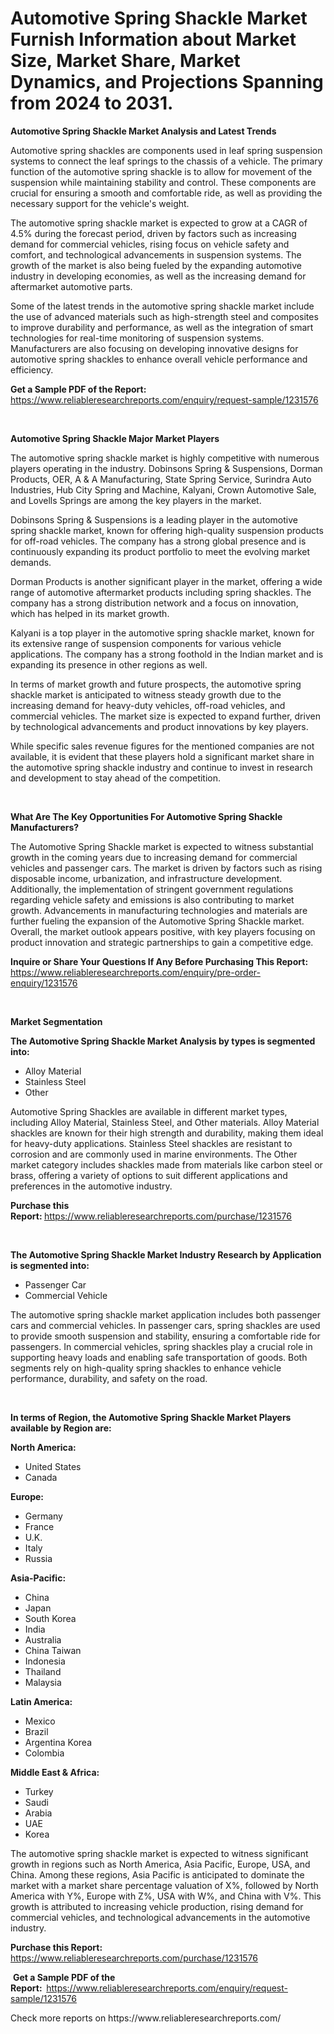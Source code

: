 <p><h1>Automotive Spring Shackle Market Furnish Information about Market Size, Market Share, Market Dynamics, and Projections Spanning from 2024 to 2031.</h1></p><p><strong>Automotive Spring Shackle Market Analysis and Latest Trends</strong></p>
<p><p>Automotive spring shackles are components used in leaf spring suspension systems to connect the leaf springs to the chassis of a vehicle. The primary function of the automotive spring shackle is to allow for movement of the suspension while maintaining stability and control. These components are crucial for ensuring a smooth and comfortable ride, as well as providing the necessary support for the vehicle's weight.</p><p>The automotive spring shackle market is expected to grow at a CAGR of 4.5% during the forecast period, driven by factors such as increasing demand for commercial vehicles, rising focus on vehicle safety and comfort, and technological advancements in suspension systems. The growth of the market is also being fueled by the expanding automotive industry in developing economies, as well as the increasing demand for aftermarket automotive parts.</p><p>Some of the latest trends in the automotive spring shackle market include the use of advanced materials such as high-strength steel and composites to improve durability and performance, as well as the integration of smart technologies for real-time monitoring of suspension systems. Manufacturers are also focusing on developing innovative designs for automotive spring shackles to enhance overall vehicle performance and efficiency.</p></p>
<p><strong>Get a Sample PDF of the Report:&nbsp;</strong> <a href="https://www.reliableresearchreports.com/enquiry/request-sample/1231576">https://www.reliableresearchreports.com/enquiry/request-sample/1231576</a></p>
<p>&nbsp;</p>
<p><strong>Automotive Spring Shackle Major Market Players</strong></p>
<p><p>The automotive spring shackle market is highly competitive with numerous players operating in the industry. Dobinsons Spring & Suspensions, Dorman Products, OER, A & A Manufacturing, State Spring Service, Surindra Auto Industries, Hub City Spring and Machine, Kalyani, Crown Automotive Sale, and Lovells Springs are among the key players in the market.</p><p>Dobinsons Spring & Suspensions is a leading player in the automotive spring shackle market, known for offering high-quality suspension products for off-road vehicles. The company has a strong global presence and is continuously expanding its product portfolio to meet the evolving market demands.</p><p>Dorman Products is another significant player in the market, offering a wide range of automotive aftermarket products including spring shackles. The company has a strong distribution network and a focus on innovation, which has helped in its market growth.</p><p>Kalyani is a top player in the automotive spring shackle market, known for its extensive range of suspension components for various vehicle applications. The company has a strong foothold in the Indian market and is expanding its presence in other regions as well.</p><p>In terms of market growth and future prospects, the automotive spring shackle market is anticipated to witness steady growth due to the increasing demand for heavy-duty vehicles, off-road vehicles, and commercial vehicles. The market size is expected to expand further, driven by technological advancements and product innovations by key players.</p><p>While specific sales revenue figures for the mentioned companies are not available, it is evident that these players hold a significant market share in the automotive spring shackle industry and continue to invest in research and development to stay ahead of the competition.</p></p>
<p>&nbsp;</p>
<p><strong>What Are The Key Opportunities For Automotive Spring Shackle Manufacturers?</strong></p>
<p><p>The Automotive Spring Shackle market is expected to witness substantial growth in the coming years due to increasing demand for commercial vehicles and passenger cars. The market is driven by factors such as rising disposable income, urbanization, and infrastructure development. Additionally, the implementation of stringent government regulations regarding vehicle safety and emissions is also contributing to market growth. Advancements in manufacturing technologies and materials are further fueling the expansion of the Automotive Spring Shackle market. Overall, the market outlook appears positive, with key players focusing on product innovation and strategic partnerships to gain a competitive edge.</p></p>
<p><strong>Inquire or Share Your Questions If Any Before Purchasing This Report:</strong> <a href="https://www.reliableresearchreports.com/enquiry/pre-order-enquiry/1231576">https://www.reliableresearchreports.com/enquiry/pre-order-enquiry/1231576</a></p>
<p>&nbsp;</p>
<p><strong>Market Segmentation</strong></p>
<p><strong>The Automotive Spring Shackle Market Analysis by types is segmented into:</strong></p>
<p><ul><li>Alloy Material</li><li>Stainless Steel</li><li>Other</li></ul></p>
<p><p>Automotive Spring Shackles are available in different market types, including Alloy Material, Stainless Steel, and Other materials. Alloy Material shackles are known for their high strength and durability, making them ideal for heavy-duty applications. Stainless Steel shackles are resistant to corrosion and are commonly used in marine environments. The Other market category includes shackles made from materials like carbon steel or brass, offering a variety of options to suit different applications and preferences in the automotive industry.</p></p>
<p><strong>Purchase this Report:&nbsp;</strong><a href="https://www.reliableresearchreports.com/purchase/1231576">https://www.reliableresearchreports.com/purchase/1231576</a></p>
<p>&nbsp;</p>
<p><strong>The Automotive Spring Shackle Market Industry Research by Application is segmented into:</strong></p>
<p><ul><li>Passenger Car</li><li>Commercial Vehicle</li></ul></p>
<p><p>The automotive spring shackle market application includes both passenger cars and commercial vehicles. In passenger cars, spring shackles are used to provide smooth suspension and stability, ensuring a comfortable ride for passengers. In commercial vehicles, spring shackles play a crucial role in supporting heavy loads and enabling safe transportation of goods. Both segments rely on high-quality spring shackles to enhance vehicle performance, durability, and safety on the road.</p></p>
<p>&nbsp;</p>
<p><strong>In terms of Region, the Automotive Spring Shackle Market Players available by Region are:</strong></p>
<p>
    <p> <strong> North America: </strong>
        <ul>
            <li>United States</li>
            <li>Canada</li>
        </ul>
        </p> 
    <p> <strong> Europe: </strong>
        <ul>
            <li>Germany</li>
            <li>France</li>
            <li>U.K.</li>
            <li>Italy</li>
            <li>Russia</li>
        </ul>
        </p> 
    <p> <strong> Asia-Pacific: </strong>
        <ul>
            <li>China</li>
            <li>Japan</li>
            <li>South Korea</li>
            <li>India</li>
            <li>Australia</li>
            <li>China Taiwan</li>
            <li>Indonesia</li>
            <li>Thailand</li>
            <li>Malaysia</li>
        </ul>
        </p> 
    <p> <strong> Latin America: </strong>
        <ul>
            <li>Mexico</li>
            <li>Brazil</li>
            <li>Argentina Korea</li>
            <li>Colombia</li>
        </ul>
        </p> 
    <p> <strong> Middle East & Africa: </strong>
        <ul>
            <li>Turkey</li>
            <li>Saudi</li>
            <li>Arabia</li>
            <li>UAE</li>
            <li>Korea</li>
        </ul>
    </p>
    </p>
<p><p>The automotive spring shackle market is expected to witness significant growth in regions such as North America, Asia Pacific, Europe, USA, and China. Among these regions, Asia Pacific is anticipated to dominate the market with a market share percentage valuation of X%, followed by North America with Y%, Europe with Z%, USA with W%, and China with V%. This growth is attributed to increasing vehicle production, rising demand for commercial vehicles, and technological advancements in the automotive industry.</p></p>
<p><strong>Purchase this Report: </strong><a href="https://www.reliableresearchreports.com/purchase/1231576">https://www.reliableresearchreports.com/purchase/1231576</a></p>
<p>&nbsp;<strong>Get a Sample PDF of the Report:&nbsp;&nbsp;</strong><a href="https://www.reliableresearchreports.com/enquiry/request-sample/1231576">https://www.reliableresearchreports.com/enquiry/request-sample/1231576</a></p>
<p><strong></strong></p>
<p>Check more reports on https://www.reliableresearchreports.com/</p>